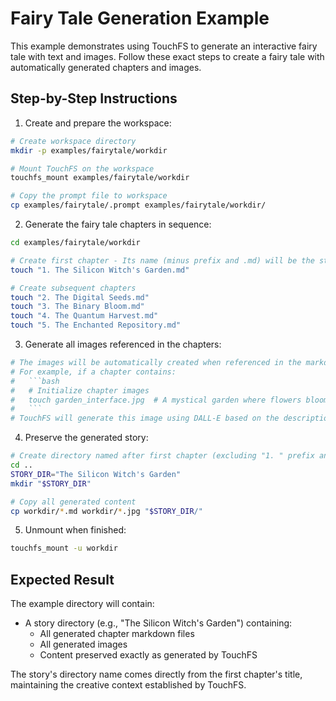# Fairy Tale Generation Example

This example demonstrates using TouchFS to generate an interactive fairy tale with text and images. Follow these exact steps to create a fairy tale with automatically generated chapters and images.

## Step-by-Step Instructions

1. Create and prepare the workspace:
```bash
# Create workspace directory
mkdir -p examples/fairytale/workdir

# Mount TouchFS on the workspace
touchfs_mount examples/fairytale/workdir

# Copy the prompt file to workspace
cp examples/fairytale/.prompt examples/fairytale/workdir/
```

2. Generate the fairy tale chapters in sequence:
```bash
cd examples/fairytale/workdir

# Create first chapter - Its name (minus prefix and .md) will be the story's title
touch "1. The Silicon Witch's Garden.md"

# Create subsequent chapters
touch "2. The Digital Seeds.md"
touch "3. The Binary Bloom.md"
touch "4. The Quantum Harvest.md"
touch "5. The Enchanted Repository.md"
```

3. Generate all images referenced in the chapters:
```bash
# The images will be automatically created when referenced in the markdown files
# For example, if a chapter contains:
#   ```bash
#   # Initialize chapter images
#   touch garden_interface.jpg  # A mystical garden where flowers bloom with digital patterns
#   ```
# TouchFS will generate this image using DALL-E based on the description
```

4. Preserve the generated story:
```bash
# Create directory named after first chapter (excluding "1. " prefix and .md extension)
cd ..
STORY_DIR="The Silicon Witch's Garden"
mkdir "$STORY_DIR"

# Copy all generated content
cp workdir/*.md workdir/*.jpg "$STORY_DIR/"
```

5. Unmount when finished:
```bash
touchfs_mount -u workdir
```

## Expected Result

The example directory will contain:
- A story directory (e.g., "The Silicon Witch's Garden") containing:
  - All generated chapter markdown files
  - All generated images
  - Content preserved exactly as generated by TouchFS

The story's directory name comes directly from the first chapter's title, maintaining the creative context established by TouchFS.
